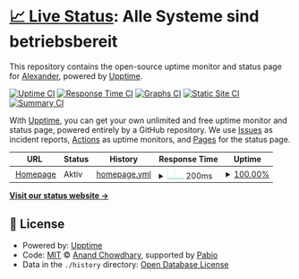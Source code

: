 # [📈 Live Status](https://status.xcraimax.de): <!--live status--> **Alle Systeme sind betriebsbereit**

This repository contains the open-source uptime monitor and status page for [Alexander](https://xCraimax.de/), powered by [Upptime](https://github.com/upptime/upptime).

[![Uptime CI](https://github.com/xCraimax/upptime/workflows/Uptime%20CI/badge.svg)](https://github.com/xCraimax/upptime/actions?query=workflow%3A%22Uptime+CI%22)
[![Response Time CI](https://github.com/xCraimax/upptime/workflows/Response%20Time%20CI/badge.svg)](https://github.com/xCraimax/upptime/actions?query=workflow%3A%22Response+Time+CI%22)
[![Graphs CI](https://github.com/xCraimax/upptime/workflows/Graphs%20CI/badge.svg)](https://github.com/xCraimax/upptime/actions?query=workflow%3A%22Graphs+CI%22)
[![Static Site CI](https://github.com/xCraimax/upptime/workflows/Static%20Site%20CI/badge.svg)](https://github.com/xCraimax/upptime/actions?query=workflow%3A%22Static+Site+CI%22)
[![Summary CI](https://github.com/xCraimax/upptime/workflows/Summary%20CI/badge.svg)](https://github.com/xCraimax/upptime/actions?query=workflow%3A%22Summary+CI%22)

With [Upptime](https://upptime.js.org), you can get your own unlimited and free uptime monitor and status page, powered entirely by a GitHub repository. We use [Issues](https://github.com/xCraimax/upptime/issues) as incident reports, [Actions](https://github.com/xCraimax/upptime/actions) as uptime monitors, and [Pages](https://status.xcraimax.de) for the status page.

<!--start: status pages-->
<!-- This summary is generated by Upptime (https://github.com/upptime/upptime) -->
<!-- Do not edit this manually, your changes will be overwritten -->
<!-- prettier-ignore -->
| URL | Status | History | Response Time | Uptime |
| --- | ------ | ------- | ------------- | ------ |
| <img alt="" src="https://icons.duckduckgo.com/ip3/alxndr-stlz.de.ico" height="13"> [Homepage](https://alxndr-stlz.de/robots.txt) | Aktiv | [homepage.yml](https://github.com/alxndr-stlz/upptime/commits/HEAD/history/homepage.yml) | <details><summary><img alt="Response time graph" src="./graphs/homepage/response-time-week.png" height="20"> 200ms</summary><br><a href="https://status.alxndr-stlz.de/history/homepage"><img alt="Response time 442" src="https://img.shields.io/endpoint?url=https%3A%2F%2Fraw.githubusercontent.com%2Falxndr-stlz%2Fupptime%2FHEAD%2Fapi%2Fhomepage%2Fresponse-time.json"></a><br><a href="https://status.alxndr-stlz.de/history/homepage"><img alt="24-hour response time 178" src="https://img.shields.io/endpoint?url=https%3A%2F%2Fraw.githubusercontent.com%2Falxndr-stlz%2Fupptime%2FHEAD%2Fapi%2Fhomepage%2Fresponse-time-day.json"></a><br><a href="https://status.alxndr-stlz.de/history/homepage"><img alt="7-day response time 200" src="https://img.shields.io/endpoint?url=https%3A%2F%2Fraw.githubusercontent.com%2Falxndr-stlz%2Fupptime%2FHEAD%2Fapi%2Fhomepage%2Fresponse-time-week.json"></a><br><a href="https://status.alxndr-stlz.de/history/homepage"><img alt="30-day response time 299" src="https://img.shields.io/endpoint?url=https%3A%2F%2Fraw.githubusercontent.com%2Falxndr-stlz%2Fupptime%2FHEAD%2Fapi%2Fhomepage%2Fresponse-time-month.json"></a><br><a href="https://status.alxndr-stlz.de/history/homepage"><img alt="1-year response time 442" src="https://img.shields.io/endpoint?url=https%3A%2F%2Fraw.githubusercontent.com%2Falxndr-stlz%2Fupptime%2FHEAD%2Fapi%2Fhomepage%2Fresponse-time-year.json"></a></details> | <details><summary><a href="https://status.alxndr-stlz.de/history/homepage">100.00%</a></summary><a href="https://status.alxndr-stlz.de/history/homepage"><img alt="All-time uptime 99.54%" src="https://img.shields.io/endpoint?url=https%3A%2F%2Fraw.githubusercontent.com%2Falxndr-stlz%2Fupptime%2FHEAD%2Fapi%2Fhomepage%2Fuptime.json"></a><br><a href="https://status.alxndr-stlz.de/history/homepage"><img alt="24-hour uptime 100.00%" src="https://img.shields.io/endpoint?url=https%3A%2F%2Fraw.githubusercontent.com%2Falxndr-stlz%2Fupptime%2FHEAD%2Fapi%2Fhomepage%2Fuptime-day.json"></a><br><a href="https://status.alxndr-stlz.de/history/homepage"><img alt="7-day uptime 100.00%" src="https://img.shields.io/endpoint?url=https%3A%2F%2Fraw.githubusercontent.com%2Falxndr-stlz%2Fupptime%2FHEAD%2Fapi%2Fhomepage%2Fuptime-week.json"></a><br><a href="https://status.alxndr-stlz.de/history/homepage"><img alt="30-day uptime 100.00%" src="https://img.shields.io/endpoint?url=https%3A%2F%2Fraw.githubusercontent.com%2Falxndr-stlz%2Fupptime%2FHEAD%2Fapi%2Fhomepage%2Fuptime-month.json"></a><br><a href="https://status.alxndr-stlz.de/history/homepage"><img alt="1-year uptime 99.54%" src="https://img.shields.io/endpoint?url=https%3A%2F%2Fraw.githubusercontent.com%2Falxndr-stlz%2Fupptime%2FHEAD%2Fapi%2Fhomepage%2Fuptime-year.json"></a></details>

<!--end: status pages-->

[**Visit our status website →**](https://status.xcraimax.de)

## 📄 License

- Powered by: [Upptime](https://github.com/upptime/upptime)
- Code: [MIT](./LICENSE) © [Anand Chowdhary](https://anandchowdhary.com), supported by [Pabio](https://pabio.com)
- Data in the `./history` directory: [Open Database License](https://opendatacommons.org/licenses/odbl/1-0/)
